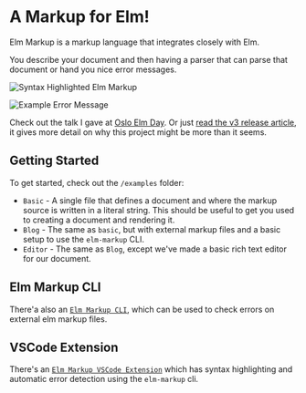 # A Markup for Elm!

Elm Markup is a markup language that integrates closely with Elm.

You describe your document and then having a parser that can parse that document or hand you nice error messages.

![Syntax Highlighted Elm Markup](https://github.com/mdgriffith/elm-markup/blob/master/examples/highlighted-code-small.png?raw=true)

![Example Error Message](https://github.com/mdgriffith/elm-markup/blob/master/examples/example-error-small.png?raw=true)

Check out the talk I gave at [Oslo Elm Day](https://www.youtube.com/watch?v=8Zd3ocr9Di8). Or just [read the v3 release article](https://github.com/mdgriffith/elm-markup/blob/master/design-decisions/WHY-ELM-MARKUP-V3.md), it gives more detail on why this project might be more than it seems.

## Getting Started

To get started, check out the `/examples` folder:

- `Basic` - A single file that defines a document and where the markup source is written in a literal string.  This should be useful to get you used to creating a document and rendering it.
- `Blog` - The same as `basic`, but with external markup files and a basic setup to use the `elm-markup` CLI.
- `Editor` - The same as `Blog`, except we've made a basic rich text editor for our document.

## Elm Markup CLI

There'a also an [`Elm Markup CLI`](https://github.com/mdgriffith/elm-markup-vscode), which can be used to check errors on external elm markup files.

## VSCode Extension

There's an [`Elm Markup VSCode Extension`](https://github.com/mdgriffith/elm-markup-vscode) which has syntax highlighting and automatic error detection using the `elm-markup` cli.



